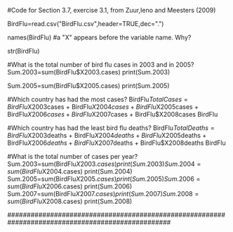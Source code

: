 #Code for Section 3.7, exercise 3.1, from Zuur,Ieno and Meesters (2009) 

BirdFlu=read.csv("BirdFlu.csv",header=TRUE,dec=".")

names(BirdFlu)
#a "X" appears before the variable name. Why?

str(BirdFlu)

#What is the total number of bird flu cases in 2003 and in 2005?
Sum.2003=sum(BirdFlu$X2003.cases)
print(Sum.2003)

Sum.2005=sum(BirdFlu$X2005.cases)
print(Sum.2005)

#Which country has had the most cases?
BirdFlu$TotalCases=BirdFlu$X2003cases + BirdFlu$X2004cases + BirdFlu$X2005cases + BirdFlu$X2006cases + BirdFlu$X2007cases + BirdFlu$X2008cases
BirdFlu


#Which country has had the least bird flu deaths?
BirdFlu$TotalDeaths=BirdFlu$X2003deaths + BirdFlu$X2004deaths + BirdFlu$X2005deaths + BirdFlu$X2006deaths + BirdFlu$X2007deaths + BirdFlu$X2008deaths
BirdFlu

#What is the total number of cases per year?
Sum.2003=sum(BirdFlu$X2003.cases)
print(Sum.2003)
Sum.2004=sum(BirdFlu$X2004.cases)
print(Sum.2004)
Sum.2005=sum(BirdFlu$X2005.cases)
print(Sum.2005)
Sum.2006=sum(BirdFlu$X2006.cases)
print(Sum.2006)
Sum.2007=sum(BirdFlu$X2007.cases)
print(Sum.2007)
Sum.2008=sum(BirdFlu$X2008.cases)
print(Sum.2008)

##################################################################################################

